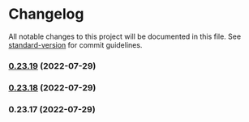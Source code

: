 # Changelog

All notable changes to this project will be documented in this file. See [standard-version](https://github.com/conventional-changelog/standard-version) for commit guidelines.

### [0.23.19](https://github.com/miyaliunian/vue2-json-form/compare/v0.23.18...v0.23.19) (2022-07-29)

### [0.23.18](https://github.com/miyaliunian/vue2-json-form/compare/v0.23.17...v0.23.18) (2022-07-29)

### 0.23.17 (2022-07-29)

